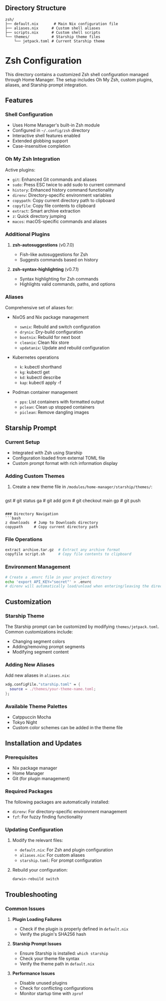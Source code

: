 ## Directory Structure

```
zsh/
├── default.nix       # Main Nix configuration file
├── aliases.nix      # Custom shell aliases
├── scripts.nix      # Custom shell scripts
└── themes/          # Starship theme files
    └── jetpack.toml # Current Starship theme
```

# Zsh Configuration

This directory contains a customized Zsh shell configuration managed through Home Manager. The setup includes Oh My Zsh, custom plugins, aliases, and Starship prompt integration.

## Features

### Shell Configuration
- Uses Home Manager's built-in Zsh module
- Configured in `~/.config/zsh` directory
- Interactive shell features enabled
- Extended globbing support
- Case-insensitive completion

### Oh My Zsh Integration
Active plugins:
- `git`: Enhanced Git commands and aliases
- `sudo`: Press ESC twice to add sudo to current command
- `history`: Enhanced history command functionality
- `direnv`: Directory-specific environment variables
- `copypath`: Copy current directory path to clipboard
- `copyfile`: Copy file contents to clipboard
- `extract`: Smart archive extraction
- `z`: Quick directory jumping
- `macos`: macOS-specific commands and aliases

### Additional Plugins
1. **zsh-autosuggestions** (v0.7.0)
   - Fish-like autosuggestions for Zsh
   - Suggests commands based on history

2. **zsh-syntax-highlighting** (v0.7.1)
   - Syntax highlighting for Zsh commands
   - Highlights valid commands, paths, and options

### Aliases
Comprehensive set of aliases for:
- NixOS and Nix package management
  - `swnix`: Rebuild and switch configuration
  - `drynix`: Dry-build configuration
  - `bootnix`: Rebuild for next boot
  - `cleanix`: Clean Nix store
  - `updatanix`: Update and rebuild configuration
  
- Kubernetes operations
  - `k`: kubectl shorthand
  - `kg`: kubectl get
  - `kd`: kubectl describe
  - `kap`: kubectl apply -f
  
- Podman container management
  - `pps`: List containers with formatted output
  - `pclean`: Clean up stopped containers
  - `piclean`: Remove dangling images

## Starship Prompt

### Current Setup
- Integrated with Zsh using Starship
- Configuration loaded from external TOML file
- Custom prompt format with rich information display

### Adding Custom Themes
1. Create a new theme file in `/modules/home-manager/starship/themes/`:
   ```bash
gst          # git status
ga           # git add
gcm          # git checkout main
gp           # git push
```

### Directory Navigation
```bash
z downloads  # Jump to Downloads directory
copypath     # Copy current directory path
```

### File Operations
```bash
extract archive.tar.gz  # Extract any archive format
copyfile script.sh      # Copy file contents to clipboard
```

### Environment Management
```bash
# Create a .envrc file in your project directory
echo 'export API_KEY="secret"' > .envrc
# direnv will automatically load/unload when entering/leaving the directory
```

## Customization

### Starship Theme
The Starship prompt can be customized by modifying `themes/jetpack.toml`. Common customizations include:
- Changing segment colors
- Adding/removing prompt segments
- Modifying segment content

### Adding New Aliases
Add new aliases in `aliases.nix`:
   ```nix
   xdg.configFile."starship.toml" = {
     source = ./themes/your-theme-name.toml;
   };
   ```

### Available Theme Palettes
- Catppuccin Mocha
- Tokyo Night
- Custom color schemes can be added in the theme file

## Installation and Updates

### Prerequisites
- Nix package manager
- Home Manager
- Git (for plugin management)

### Required Packages
The following packages are automatically installed:
- `direnv`: For directory-specific environment management
- `fzf`: For fuzzy finding functionality

### Updating Configuration
1. Modify the relevant files:
   - `default.nix`: For Zsh and plugin configuration
   - `aliases.nix`: For custom aliases
   - `starship.toml`: For prompt configuration

2. Rebuild your configuration:
   ```bash
   darwin-rebuild switch
   ```

## Troubleshooting

### Common Issues
1. **Plugin Loading Failures**
   - Check if the plugin is properly defined in `default.nix`
   - Verify the plugin's SHA256 hash

2. **Starship Prompt Issues**
   - Ensure Starship is installed: `which starship`
   - Check your theme file syntax
   - Verify the theme path in `default.nix`

3. **Performance Issues**
   - Disable unused plugins
   - Check for conflicting configurations
   - Monitor startup time with `zprof`
